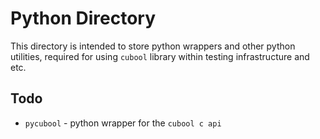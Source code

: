 # Python Directory

This directory is intended to store python wrappers and other
python utilities, required for using `cubool` library within 
testing infrastructure and etc.

## Todo

- `pycubool` - python wrapper for the `cubool c api`